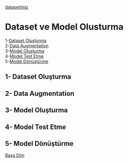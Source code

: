 [datasetimiz](https://www.kaggle.com/berkaykocaoglu/tr-sign-language)
# Dataset ve Model Olusturma  
1-[Dataset Oluşturma](https://github.com/BatuhanGunes/signLanguageConverter-Android/new/Model/model#1--dataset-olu%C5%9Fturma)  
2-[Data Augmentation](https://github.com/BatuhanGunes/signLanguageConverter-Android/new/Model/model#2--data-augmentation)  
3-[Model Oluşturma](https://github.com/BatuhanGunes/signLanguageConverter-Android/new/Model/model#3--model-olu%C5%9Fturma)  
4-[Model Test Etme](https://github.com/BatuhanGunes/signLanguageConverter-Android/new/Model/model#4--model-test-etme)  
5-[Model Dönüştürme](https://github.com/BatuhanGunes/signLanguageConverter-Android/new/Model/model#5--model-d%C3%B6n%C3%BC%C5%9Ft%C3%BCrme)  

## 1- Dataset Oluşturma
## 2- Data Augmentation
## 3- Model Oluşturma
## 4- Model Test Etme
## 5- Model Dönüştürme


[Başa Dön](#dataset-ve-model-olusturma)
